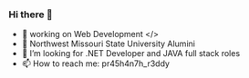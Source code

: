 ### Hi there 👋

<!--
**PR45H4N7H/PR45H4N7H** is a ✨ _special_ ✨ repository because its `README.md` (this file) appears on your GitHub profile.

Here are some ideas to get you started:

- 🌱 
- 🔭 working on Web Development </>
- 🤔 I’m looking for .NET Developer and JAVA full stack roles
- 📫 How to reach me: pr45h4n7h_r3ddy
- - 😄 Pronouns: ...
- ⚡ Fun fact: ...
- - 💬 Ask me about ...
  - - 👯 I’m looking to collaborate on ...

-->

- 🔭 working on Web Development </>
- 🌱 Northwest Missouri State University Alumini
- 🤔 I’m looking for .NET Developer and JAVA full stack roles
- 📫 How to reach me: pr45h4n7h_r3ddy

